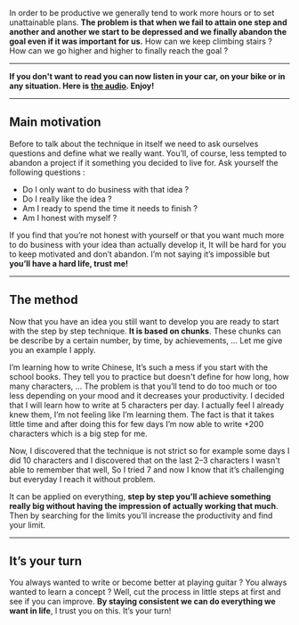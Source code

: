 
In order to be productive we generally tend to work more hours or to set unattainable plans. **The problem is that when we fail to attain one step and another and another we start to be depressed and we finally abandon the goal even if it was important for us.** How can we keep climbing stairs ? How can we go higher and higher to finally reach the goal ?

---

**If you don't want to read you can now listen in your car, on your bike or in any situation. Here is [the audio](https://clementjean.podbean.com/mf/play/xtn9ny/Productivity_step_by_step_technique.mp3). Enjoy!**

---

## Main motivation
Before to talk about the technique in itself we need to ask ourselves questions and define what we really want. You’ll, of course, less tempted to abandon a project if it something you decided to live for. Ask yourself the following questions :
- Do I only want to do business with that idea ?
- Do I really like the idea ?
- Am I ready to spend the time it needs to finish ?
- Am I honest with myself ?

If you find that you’re not honest with yourself or that you want much more to do business with your idea than actually develop it, It will be hard for you to keep motivated and don’t abandon. I’m not saying it’s impossible but **you’ll have a hard life, trust me!**


---

## The method

Now that you have an idea you still want to develop you are ready to start with the step by step technique. **It is based on chunks**. These chunks can be describe by a certain number, by time, by achievements, … Let me give you an example I apply. 

I’m learning how to write Chinese, It’s such a mess if you start with the school books. They tell you to practice but doesn't define for how long, how many characters, … The problem is that you’ll tend to do too much or too less depending on your mood and it decreases your productivity. I decided that I will learn how to write at 5 characters per day. I actually feel I already knew them, I’m not feeling like I’m learning them. The fact is that it takes little time and after doing this for few days I’m now able to write +200 characters which is a big step for me. 

Now, I discovered that the technique is not strict so for example some days I did 10 characters and I discovered that on the last 2–3 characters I wasn't able to remember that well, So I tried 7 and now I know that it’s challenging but everyday I reach it without problem.

It can be applied on everything, **step by step you’ll achieve something really big without having the impression of actually working that much**. Then by searching for the limits you’ll increase the productivity and find your limit.


---

## It’s your turn

You always wanted to write or become better at playing guitar ? You always wanted to learn a concept ? Well, cut the process in little steps at first and see if you can improve. **By staying consistent we can do everything we want in life**, I trust you on this. It’s your turn!
